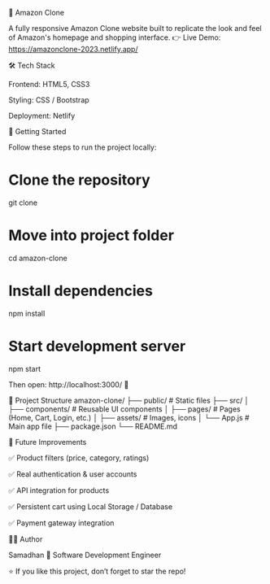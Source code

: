 🛒 Amazon Clone

A fully responsive Amazon Clone website built to replicate the look and feel of Amazon's homepage and shopping interface.
👉 Live Demo: https://amazonclone-2023.netlify.app/

🛠️ Tech Stack

Frontend: HTML5, CSS3

Styling: CSS / Bootstrap

Deployment: Netlify

🚀 Getting Started

Follow these steps to run the project locally:

# Clone the repository
git clone <your-repo-url>

# Move into project folder
cd amazon-clone

# Install dependencies
npm install

# Start development server
npm start


Then open: http://localhost:3000/
 🎉

📂 Project Structure
amazon-clone/
 ├── public/           # Static files
 ├── src/
 │   ├── components/   # Reusable UI components
 │   ├── pages/        # Pages (Home, Cart, Login, etc.)
 │   ├── assets/       # Images, icons
 │   └── App.js        # Main app file
 ├── package.json
 └── README.md

🔮 Future Improvements

✅ Product filters (price, category, ratings)

✅ Real authentication & user accounts

✅ API integration for products

✅ Persistent cart using Local Storage / Database

✅ Payment gateway integration

👨‍💻 Author

Samadhan
💼 Software Development Engineer

⭐ If you like this project, don’t forget to star the repo!
